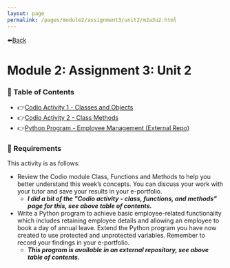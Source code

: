 ```yaml
---
layout: page
permalink: /pages/module2/assignment3/unit2/m2a3u2.html
---
```


⬅️[Back](/pages/module2/assignment3/m2a3.html)

# Module 2: Assignment 3: Unit 2

### 🐰 Table of Contents

- 👉[Codio Activity 1 - Classes and Objects](/pages/module2/assignment3/unit2/codio1/codio1.html)
- 👉[Codio Activity 2 - Class Methods](/pages/module2/assignment3/unit2/codio2/codio2.html)
- 👉[Python Program - Employee Management (External Repo)](https://github.com/turbits/essex_module2_unit_programs/tree/main/unit2)

### 📝 Requirements

This activity is as follows:

- Review the Codio module Class, Functions and Methods to help you better understand this week’s concepts. You can discuss your work with your tutor and save your results in your e-portfolio.
  - **_I did a bit of the "Codio activity - class, functions, and methods" page for this, see above table of contents._**
- Write a Python program to achieve basic employee-related functionality which includes retaining employee details and allowing an employee to book a day of annual leave. Extend the Python program you have now created to use protected and unprotected variables. Remember to record your findings in your e-portfolio.
  - **_This program is available in an external repository, see above table of contents._**
